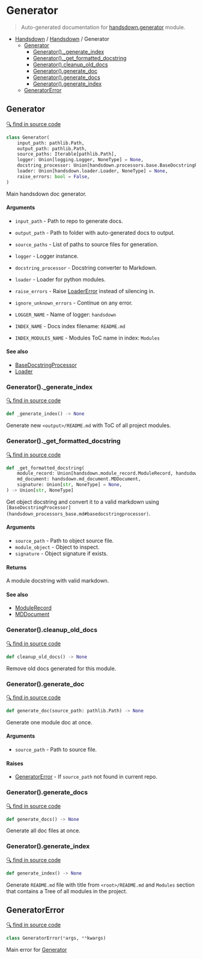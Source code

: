 # Generator

> Auto-generated documentation for [handsdown.generator](../handsdown/generator.py) module.

- [Handsdown](README.md#handsdown) / [Handsdown](handsdown_index.md#handsdown) / Generator
  - [Generator](#generator)
    - [Generator()._generate_index](#generator_generate_index)
    - [Generator()._get_formatted_docstring](#generator_get_formatted_docstring)
    - [Generator().cleanup_old_docs](#generatorcleanup_old_docs)
    - [Generator().generate_doc](#generatorgenerate_doc)
    - [Generator().generate_docs](#generatorgenerate_docs)
    - [Generator().generate_index](#generatorgenerate_index)
  - [GeneratorError](#generatorerror)

## Generator

[🔍 find in source code](../handsdown/generator.py#l21)

```python
class Generator(
    input_path: pathlib.Path,
    output_path: pathlib.Path,
    source_paths: Iterable[pathlib.Path],
    logger: Union[logging.Logger, NoneType] = None,
    docstring_processor: Union[handsdown.processors.base.BaseDocstringProcessor, NoneType] = None,
    loader: Union[handsdown.loader.Loader, NoneType] = None,
    raise_errors: bool = False,
)
```

Main handsdown doc generator.

#### Arguments

- `input_path` - Path to repo to generate docs.
- `output_path` - Path to folder with auto-generated docs to output.
- `source_paths` - List of paths to source files for generation.
- `logger` - Logger instance.
- `docstring_processor` - Docstring converter to Markdown.
- `loader` - Loader for python modules.
- `raise_errors` - Raise [LoaderError](handsdown_loader.md#loadererror) instead of silencing in.
- `ignore_unknown_errors` - Continue on any error.

- `LOGGER_NAME` - Name of logger: `handsdown`
- `INDEX_NAME` - Docs index filename: `README.md`
- `INDEX_MODULES_NAME` - Modules ToC name in index: `Modules`

#### See also

- [BaseDocstringProcessor](handsdown_processors_base.md#basedocstringprocessor)
- [Loader](handsdown_loader.md#loader)

### Generator()._generate_index

[🔍 find in source code](../handsdown/generator.py#l399)

```python
def _generate_index() -> None
```

Generate new `<output>/README.md` with ToC of all project modules.

### Generator()._get_formatted_docstring

[🔍 find in source code](../handsdown/generator.py#l342)

```python
def _get_formatted_docstring(
    module_record: Union[handsdown.module_record.ModuleRecord, handsdown.module_record.ModuleObjectRecord],
    md_document: handsdown.md_document.MDDocument,
    signature: Union[str, NoneType] = None,
) -> Union[str, NoneType]
```

Get object docstring and convert it to a valid markdown using
`[BaseDocstringProcessor](handsdown_processors_base.md#basedocstringprocessor)`.

#### Arguments

- `source_path` - Path to object source file.
- `module_object` - Object to inspect.
- `signature` - Object signature if exists.

#### Returns

A module docstring with valid markdown.

#### See also

- [ModuleRecord](handsdown_module_record.md#modulerecord)
- [MDDocument](handsdown_md_document.md#mddocument)

### Generator().cleanup_old_docs

[🔍 find in source code](../handsdown/generator.py#l103)

```python
def cleanup_old_docs() -> None
```

Remove old docs generated for this module.

### Generator().generate_doc

[🔍 find in source code](../handsdown/generator.py#l123)

```python
def generate_doc(source_path: pathlib.Path) -> None
```

Generate one module doc at once.

#### Arguments

- `source_path` - Path to source file.

#### Raises

- [GeneratorError](#generatorerror) - If `source_path` not found in current repo.

### Generator().generate_docs

[🔍 find in source code](../handsdown/generator.py#l237)

```python
def generate_docs() -> None
```

Generate all doc files at once.

### Generator().generate_index

[🔍 find in source code](../handsdown/generator.py#l254)

```python
def generate_index() -> None
```

Generate `README.md` file with title from `<root>/README.md` and `Modules` section that
contains a Tree of all modules in the project.

## GeneratorError

[🔍 find in source code](../handsdown/generator.py#l15)

```python
class GeneratorError(*args, **kwargs)
```

Main error for [Generator](#generator)
